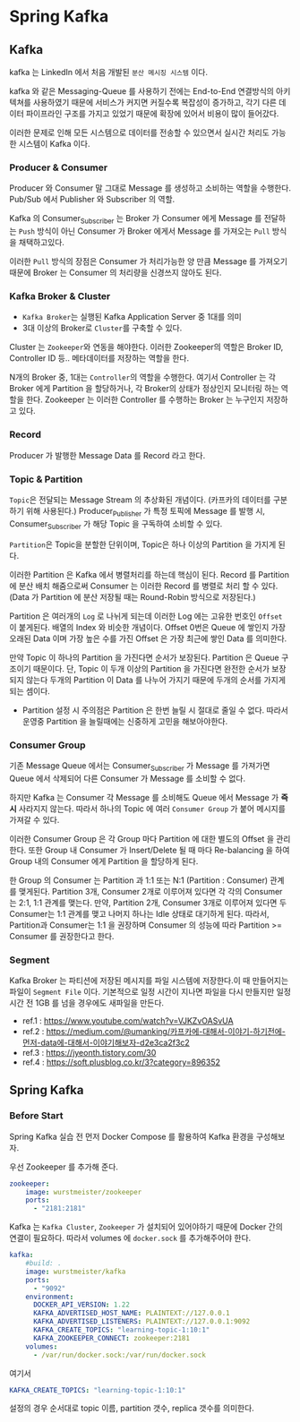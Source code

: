 # Spring Kafka

## Kafka

kafka 는 LinkedIn 에서 처음 개발된 <code>분산 메시징 시스템</code> 이다.

kafka 와 같은 Messaging-Queue 를 사용하기 전에는 End-to-End 연결방식의 아키텍쳐를 사용하였기 때문에
서비스가 커지면 커질수록 복잡성이 증가하고, 각기 다른 데이터 파이프라인 구조를 가지고 있었기 때문에 확장에 있어서 비용이 많이 들어갔다.

이러한 문제로 인해 모든 시스템으로 데이터를 전송할 수 있으면서 실시간 처리도 가능한 시스템이 Kafka 이다.

### Producer & Consumer

Producer 와 Consumer 말 그대로 Message 를 생성하고 소비하는 역할을 수행한다. Pub/Sub 에서 Publisher 와 Subscriber 의 역할.

Kafka 의 Consumer<sub>Subscriber</sub> 는 Broker 가 Consumer 에게 Message 를 전달하는 <code>Push</code> 방식이 아닌
Consumer 가 Broker 에게서 Message 를 가져오는 <code>Pull</code> 방식을 채택하고있다.

이러한 <code>Pull</code> 방식의 장점은 Consumer 가 처리가능한 양 만큼 Message 를 가져오기 때문에
Broker 는 Consumer 의 처리량을 신경쓰지 않아도 된다.

### Kafka Broker & Cluster

 - <code>Kafka Broker</code>는 실행된 Kafka Application Server 중 1대를 의미
 - 3대 이상의 Broker로 <code>Cluster</code>를 구축할 수 있다.

Cluster 는 <code>Zookeeper</code>와 연동을 해야한다. 이러한 Zookeeper의 역할은 Broker ID, Controller ID 등.. 메타데이터를 저장하는 역할을 한다.

N개의 Broker 중, 1대는 <code>Controller</code>의 역할을 수행한다. 여기서 Controller 는 각 Broker 에게 Partition 을 할당하거나,
각 Broker의 상태가 정상인지 모니터링 하는 역할을 한다. Zookeeper 는 이러한 Controller 를 수행하는 Broker 는 누구인지 저장하고 있다.

### Record

Producer 가 발행한 Message Data 를 Record 라고 한다.

### Topic & Partition

<code>Topic</code>은 전달되는 Message Stream 의 추상화된 개념이다. (카프카의 데이터를 구분하기 위해 사용된다.)
Producer<sub>Publisher</sub> 가 특정 토픽에 Message 를 발행 시, Consumer<sub>Subscriber</sub> 가 해당 Topic 을 구독하여 소비할 수 있다.

<code>Partition</code>은 Topic을 분할한 단위이며, Topic은 하나 이상의 Partition 을 가지게 된다.

이러한 Partition 은 Kafka 에서 병렬처리를 하는데 핵심이 된다. Record 를 Partition 에 분산 배치 해줌으로써 Consumer 는 이러한 Record 를 병렬로 처리 할 수 있다.
(Data 가 Partition 에 분산 저장될 때는 Round-Robin 방식으로 저장된다.)

Partition 은 여러개의 <code>Log</code> 로 나뉘게 되는데 이러한 Log 에는 고유한 번호인 <code>Offset</code> 이 붙게된다. 배열의 Index 와 비슷한 개념이다.
Offset 0번은 Queue 에 쌓인지 가장 오래된 Data 이며 가장 높은 수를 가진 Offset 은 가장 최근에 쌓인 Data 를 의미한다.

만약 Topic 이 하나의 Partition 을 가진다면 순서가 보장된다. Partition 은 Queue 구조이기 때문이다.
단, Topic 이 두개 이상의 Partition 을 가진다면 완전한 순서가 보장되지 않는다 두개의 Partition 이 Data 를 나누어 가지기 때문에 두개의 순서를 가지게 되는 셈이다.

 * Partition 설정 시 주의점은 Partition 은 한번 늘릴 시 절대로 줄일 수 없다. 따라서 운영중 Partition 을 늘릴때에는 신중하게 고민을 해보아야한다.

### Consumer Group

기존 Message Queue 에서는 Consumer<sub>Subscriber</sub> 가 Message 를 가져가면 Queue 에서 삭제되어 다른 Consumer 가 Message 를 소비할 수 없다.

하지만 Kafka 는 Consumer 각 Message 를 소비해도 Queue 에서 Message 가 **즉시** 사라지지 않는다.
따라서 하나의 Topic 에 여러 <code>Consumer Group</code> 가 붙어 메시지를 가져갈 수 있다.

이러한 Consumer Group 은 각 Group 마다 Partition 에 대한 별도의 Offset 을 관리한다.
또한 Group 내 Consumer 가 Insert/Delete 될 때 마다 Re-balancing 을 하여 Group 내의 Consumer 에게 Partition 을 할당하게 된다.

한 Group 의 Consumer 는 Partition 과 1:1 또는 N:1 (Partition : Consumer) 관계를 맺게된다.
Partition 3개, Consumer 2개로 이루어져 있다면 각 각의 Consumer 는 2:1, 1:1 관계를 맺는다.
만약, Partition 2개, Consumer 3개로 이루어져 있다면 두 Consumer는 1:1 관계를 맺고 나머지 하나는 Idle 상태로 대기하게 된다.
따라서, Partition과 Consumer는 1:1 을 권장하며 Consumer 의 성능에 따라 Partition >= Consumer 를 권장한다고 한다.

### Segment

Kafka Broker 는 파티션에 저장된 메시지를 파일 시스템에 저장한다.이 때 만들어지는 파일이 <code>Segment File</code> 이다.
기본적으로 일정 시간이 지나면 파일을 다시 만들지만 일정 시간 전 1GB 를 넘을 경우에도 새파일을 만든다.

* ref.1 : <https://www.youtube.com/watch?v=VJKZvOASvUA>
* ref.2 : <https://medium.com/@umanking/카프카에-대해서-이야기-하기전에-먼저-data에-대해서-이야기해보자-d2e3ca2f3c2>
* ref.3 : <https://jyeonth.tistory.com/30>
* ref.4 : <https://soft.plusblog.co.kr/3?category=896352>

## Spring Kafka

### Before Start

Spring Kafka 실습 전 먼저 Docker Compose 를 활용하여 Kafka 환경을 구성해보자.

우선 Zookeeper 를 추가해 준다.
``` yaml
zookeeper:
    image: wurstmeister/zookeeper
    ports:
      - "2181:2181"
```

Kafka 는 <code>Kafka Cluster</code>, <code>Zookeeper</code> 가 설치되어 있어야하기 때문에 Docker 간의 연결이 필요하다.
따라서 volumes 에 <code>docker.sock</code> 를 추가해주어야 한다.
``` yaml
kafka:
    #build: .
    image: wurstmeister/kafka
    ports:
      - "9092"
    environment:
      DOCKER_API_VERSION: 1.22
      KAFKA_ADVERTISED_HOST_NAME: PLAINTEXT://127.0.0.1
      KAFKA_ADVERTISED_LISTENERS: PLAINTEXT://127.0.0.1:9092
      KAFKA_CREATE_TOPICS: "learning-topic-1:10:1"
      KAFKA_ZOOKEEPER_CONNECT: zookeeper:2181
    volumes:
      - /var/run/docker.sock:/var/run/docker.sock
```

여기서

``` yaml
KAFKA_CREATE_TOPICS: "learning-topic-1:10:1"
```

설정의 경우 순서대로 topic 이름, partition 갯수, replica 갯수를 의미한다.
